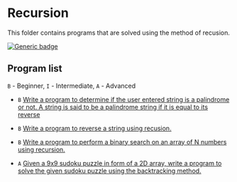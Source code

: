 # Recursion

This folder contains programs that are solved using the method of recusion.


[![Generic badge](https://img.shields.io/badge/ProgramCount-5-<COLOR>.svg)](https://shields.io/)

## Program list

`B` - Beginner, `I` - Intermediate, `A` - Advanced

* `B` [Write a program to determine if the user entered string is a palindrome or not. A string is said to be a palindrome string if it is equal to its reverse](stringPalindrome.cpp)

* `B` [Write a program to reverse a string using recusion.](reverseString.cpp)

* `B` [Write a program to perform a binary search on an array of N numbers using recursion.](binarySearch.cpp)

* `A` [Given a 9x9 sudoku puzzle in form of a 2D array, write a program to solve the given sudoku puzzle using the backtracking method.](sudokuSolver.cpp)


